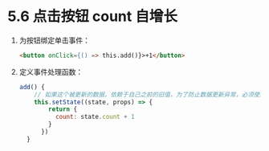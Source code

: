 # 5.6 点击按钮 count 自增长

1. 为按钮绑定单击事件：
   ```html
   <button onClick={() => this.add()}>+1</button>
   ```
2. 定义事件处理函数：

   ```javascript
   add() {
       // 如果这个被更新的数据，依赖于自己之前的旧值，为了防止数据更新异常，必须使用如下格式进行数据更新：
       this.setState((state, props) => {
           return {
             count: state.count + 1
           }
         })
     }
   ```
